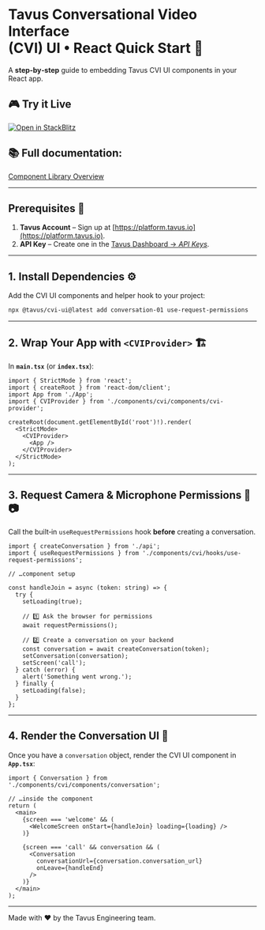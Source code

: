 # Tavus Conversational Video Interface (CVI) UI • React Quick Start 🚀

A **step‑by‑step** guide to embedding Tavus CVI UI components in your React app.

## 🎮 Try it Live

[![Open in StackBlitz](https://developer.stackblitz.com/img/open_in_stackblitz.svg)](https://stackblitz.com/github/Tavus-Engineering/tavus-examples/tree/main/examples/cvi-ui-conversation?file=src%2FApp.tsx)

## 📚 **Full documentation:**

[Component Library Overview](https://docs.tavus.io/sections/conversational-video-interface/component-library/overview)

---

## Prerequisites 🔑

1. **Tavus Account** – Sign up at [https://platform.tavus.io](https://platform.tavus.io).
2. **API Key** – Create one in the [Tavus Dashboard → *API Keys*](https://platform.tavus.io/api-keys).

---

## 1. Install Dependencies ⚙️

Add the CVI UI components and helper hook to your project:

```bash
npx @tavus/cvi-ui@latest add conversation-01 use-request-permissions
```

---

## 2. Wrap Your App with `<CVIProvider>` 🏗️

In **`main.tsx`** (or **`index.tsx`**):

```tsx
import { StrictMode } from 'react';
import { createRoot } from 'react-dom/client';
import App from './App';
import { CVIProvider } from './components/cvi/components/cvi-provider';

createRoot(document.getElementById('root')!).render(
  <StrictMode>
    <CVIProvider>
      <App />
    </CVIProvider>
  </StrictMode>
);
```

---

## 3. Request Camera & Microphone Permissions 🎤📷

Call the built‑in `useRequestPermissions` hook **before** creating a conversation.

```tsx
import { createConversation } from './api';
import { useRequestPermissions } from './components/cvi/hooks/use-request-permissions';

// …component setup

const handleJoin = async (token: string) => {
  try {
    setLoading(true);

    // 1️⃣ Ask the browser for permissions
    await requestPermissions();

    // 2️⃣ Create a conversation on your backend
    const conversation = await createConversation(token);
    setConversation(conversation);
    setScreen('call');
  } catch (error) {
    alert('Something went wrong.');
  } finally {
    setLoading(false);
  }
};
```

---

## 4. Render the Conversation UI 💬 <a id="render-the-conversation-ui"></a>

Once you have a `conversation` object, render the CVI UI component in **`App.tsx`**:

```tsx
import { Conversation } from './components/cvi/components/conversation';

// …inside the component
return (
  <main>
    {screen === 'welcome' && (
      <WelcomeScreen onStart={handleJoin} loading={loading} />
    )}

    {screen === 'call' && conversation && (
      <Conversation
        conversationUrl={conversation.conversation_url}
        onLeave={handleEnd}
      />
    )}
  </main>
);
```

---

Made with ❤️ by the Tavus Engineering team.
